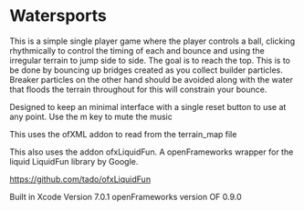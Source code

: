 # Watersports

This is a simple single player game where the player controls a ball, clicking rhythmically to control the timing of each and bounce and using the irregular terrain to jump side to side. The goal is to reach the top. This is to be done by bouncing up bridges created as you collect builder particles. Breaker particles on the other hand should be avoided along with the water that floods the terrain throughout for this will constrain your bounce.

Designed to keep an minimal interface with a single reset button to use at any point. Use the m key to mute the music

This uses the ofXML addon to read from the terrain_map file

This also uses the addon ofxLiquidFun. A openFrameworks wrapper for the liquid LiquidFun library by Google. 

https://github.com/tado/ofxLiquidFun


Built in Xcode Version 7.0.1 
openFrameworks version OF 0.9.0




